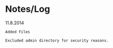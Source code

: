 Notes/Log
=============

11.8.2014

    Added Files
    
    Excluded admin directory for security reasons.
